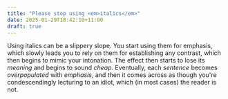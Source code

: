 ```yaml
---
title: "Please stop using <em>italics</em>"
date: 2025-01-29T18:42:10+11:00
draft: true
---
```


  Using italics can be a slippery slope. You start using them for emphasis, which slowly leads you to rely on them for establishing any contrast, which then begins to mimic your intonation. The effect then starts to lose its *meaning* and begins to sound *cheap*. Eventually, each *sentence* becomes *overpopulated* with *emphasis*, and then it comes across as though you're condescendingly lecturing to an idiot, which (in most cases) the reader is not.

<!--I myself am guilty of doing this in the past, but reading back my old university essays I can hear echoing in my ears the advice of my year 11 English teacher: if you need to italicise something to emphasise your point, you didn't write it well enough in the first place.-->
